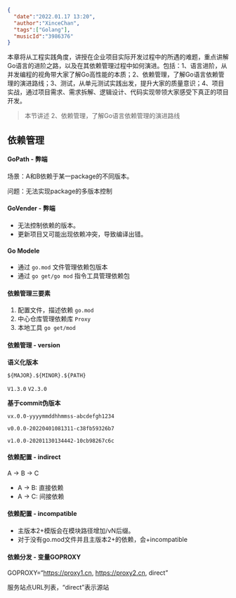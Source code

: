 ```json
{
  "date":"2022.01.17 13:20",
  "author":"XinceChan",
  "tags":["Golang"],
  "musicId":"3986376"
}
```

本章将从工程实践角度，讲授在企业项目实际开发过程中的所遇的难题，重点讲解Go语言的进阶之路，以及在其依赖管理过程中如何演进。包括：1、语言进阶，从并发编程的视角带大家了解Go高性能的本质；2、依赖管理，了解Go语言依赖管理的演进路线；3、测试，从单元测试实践出发，提升大家的质量意识；4、项目实战，通过项目需求、需求拆解、逻辑设计、代码实现带领大家感受下真正的项目开发。

>本节讲述 2、依赖管理，了解Go语言依赖管理的演进路线

## 依赖管理

#### GoPath - 弊端

场景：A和B依赖于某一package的不同版本。

问题：无法实现package的多版本控制

#### GoVender - 弊端

- 无法控制依赖的版本。
- 更新项目又可能出现依赖冲突，导致编译出错。

#### Go Modele

- 通过 `go.mod` 文件管理依赖包版本
- 通过 `go get/go mod` 指令工具管理依赖包

#### 依赖管理三要素

1. 配置文件，描述依赖       `go.mod`
2. 中心仓库管理依赖库       `Proxy`
3. 本地工具               `go get/mod`

#### 依赖管理 - version

**语义化版本**

`${MAJOR}.${MINOR}.${PATH}`

`V1.3.0`  `V2.3.0`

**基于commit伪版本**

`vx.0.0-yyyymmddhhmmss-abcdefgh1234`

`v0.0.0-20220401081311-c38fb59326b7`

`v1.0.0-20201130134442-10cb98267c6c`

#### 依赖配置 - indirect

A -> B -> C

- A -> B: 直接依赖
- A -> C: 间接依赖

#### 依赖配置 - incompatible

- 主版本2+模版会在模块路径增加/vN后缀。
- 对于没有go.mod文件并且主版本2+的依赖，会+incompatible

#### 依赖分发 - 变量GOPROXY

GOPROXY=“https://proxy1.cn, https://proxy2.cn, direct”

服务站点URL列表，“direct”表示源站

